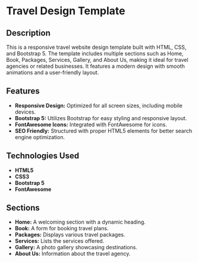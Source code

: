 # Travel Design Template


## Description

This is a responsive travel website design template built with HTML, CSS, and Bootstrap 5. The template includes multiple sections such as Home, Book, Packages, Services, Gallery, and About Us, making it ideal for travel agencies or related businesses. It features a modern design with smooth animations and a user-friendly layout.

## Features

- **Responsive Design:** Optimized for all screen sizes, including mobile devices.
- **Bootstrap 5:** Utilizes Bootstrap for easy styling and responsive layout.
- **FontAwesome Icons:** Integrated with FontAwesome for icons.
- **SEO Friendly:** Structured with proper HTML5 elements for better search engine optimization.

## Technologies Used

- **HTML5**
- **CSS3**
- **Bootstrap 5**
- **FontAwesome**

## Sections

- **Home:** A welcoming section with a dynamic heading.
- **Book:** A form for booking travel plans.
- **Packages:** Displays various travel packages.
- **Services:** Lists the services offered.
- **Gallery:** A photo gallery showcasing destinations.
- **About Us:** Information about the travel agency.
